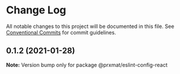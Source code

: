 # Change Log

All notable changes to this project will be documented in this file.
See [Conventional Commits](https://conventionalcommits.org) for commit guidelines.

## 0.1.2 (2021-01-28)

**Note:** Version bump only for package @prxmat/eslint-config-react
